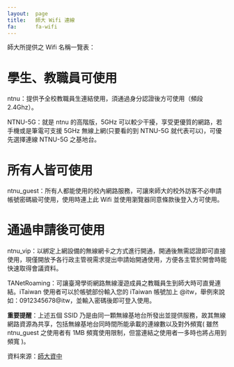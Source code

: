 ```yaml
---
layout:  page
title:   師大 Wifi 連線
fa:      fa-wifi
---
```


師大所提供之 Wifi 名稱一覽表：

# 學生、教職員可使用

ntnu：提供予全校教職員生連結使用，須通過身分認證後方可使用（頻段 2.4Ghz）。

NTNU-5G：就是 ntnu 的高階版，5GHz 可以較少干擾，享受更優質的網路，若手機或是筆電可支援 5GHz 無線上網(只要看的到 NTNU-5G 就代表可以)，可優先選擇連線 NTNU-5G 之基地台。

# 所有人皆可使用

ntnu_guest：所有人都能使用的校內網路服務，可讓來師大的校外訪客不必申請帳號密碼級可使用，使用時連上此 Wifi 並使用瀏覽器同意條款後登入方可使用。

# 通過申請後可使用

ntnu_vip：以綁定上網設備的無線網卡之方式進行開通，開通後無需認證即可直接使用，現僅開放予各行政主管視需求提出申請始開通使用，方便各主管於開會時能快速取得會議資料。

TANetRoaming：可讓臺灣學術網路無線漫遊成員之教職員生到師大時可直覺連結。iTaiwan 使用者可以於帳號部份輸入您的 iTaiwan 帳號加上 @itw，舉例來說如：0912345678@itw，並輸入密碼後即可登入使用。

**重要提醒**：上述五個 SSID 乃是由同一顆無線基地台所發出並提供服務，故其無線網路資源為共享，包括無線基地台同時間所能承載的連線數以及對外頻寬( 雖然 ntnu_guest 之使用者有 1MB 頻寬使用限制，但當連結之使用者一多時也將占用到頻寬 )。

資料來源：[師大資中](http://www.itc.ntnu.edu.tw/page1/super_pages.php?ID=page101&Sn=3)
